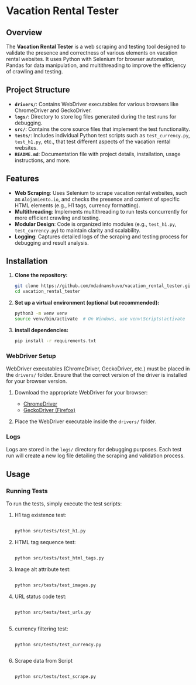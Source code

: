# Vacation Rental Tester

## Overview

The **Vacation Rental Tester** is a web scraping and testing tool designed to validate the presence and correctness of various elements on vacation rental websites. It uses Python with Selenium for browser automation, Pandas for data manipulation, and multithreading to improve the efficiency of crawling and testing.

## Project Structure

- **`drivers/`**: Contains WebDriver executables for various browsers like ChromeDriver and GeckoDriver.
- **`logs/`**: Directory to store log files generated during the test runs for debugging.
- **`src/`**: Contains the core source files that implement the test functionality.
- **`tests/`**: Includes individual Python test scripts such as `test_currency.py`, `test_h1.py`, etc., that test different aspects of the vacation rental websites.
- **`README.md`**: Documentation file with project details, installation, usage instructions, and more.

## Features

- **Web Scraping**: Uses Selenium to scrape vacation rental websites, such as `Alojamiento.io`, and checks the presence and content of specific HTML elements (e.g., H1 tags, currency formatting).
- **Multithreading**: Implements multithreading to run tests concurrently for more efficient crawling and testing.
- **Modular Design**: Code is organized into modules (e.g., `test_h1.py`, `test_currency.py`) to maintain clarity and scalability.
- **Logging**: Captures detailed logs of the scraping and testing process for debugging and result analysis.

## Installation

1. **Clone the repository:**

   ```bash
   git clone https://github.com/mdadnanshuvo/vacation_rental_tester.git
   cd vacation_rental_tester


2. **Set up a virtual environment (optional but recommended):**
     
    
   ```bash
   python3 -m venv venv
   source venv/bin/activate  # On Windows, use venv\Scripts\activate

3. **install dependencies:**
     
    
   ```bash
   pip install -r requirements.txt


### WebDriver Setup

WebDriver executables (ChromeDriver, GeckoDriver, etc.) must be placed in the `drivers/` folder. Ensure that the correct version of the driver is installed for your browser version.

1. Download the appropriate WebDriver for your browser:
   - [ChromeDriver](https://sites.google.com/a/chromium.org/chromedriver/)
   - [GeckoDriver (Firefox)](https://github.com/mozilla/geckodriver/releases)

2. Place the WebDriver executable inside the `drivers/` folder.

### Logs

Logs are stored in the `logs/` directory for debugging purposes. Each test run will create a new log file detailing the scraping and validation process.



## Usage

### Running Tests

To run the tests, simply execute the test scripts:

1. H1 tag existence test:

   ```bash
   
   python src/tests/test_h1.py

2. HTML tag sequence test:

   ```bash
   
   python src/tests/test_html_tags.py


3. Image alt attribute test:

   ```bash
   
   python src/tests/test_images.py


4. URL status code test:

   ```bash
   
   python src/tests/test_urls.py



5. currency filtering test:

   ```bash
   
   python src/tests/test_currency.py



6. Scrape data from Script

   ```bash
   
   python src/tests/test_scrape.py

  
